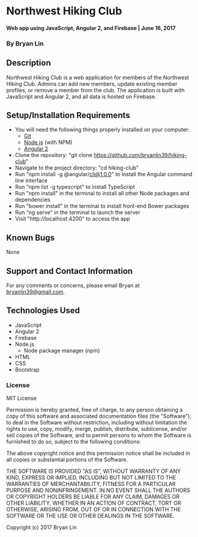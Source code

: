 # Northwest Hiking Club

#### Web app using JavaScript, Angular 2, and Firebase | June 16, 2017

### By Bryan Lin

## Description

Northwest Hiking Club is a web application for members of the Northwest Hiking Club. Admins can add new members, update existing member profiles, or remove a member from the club. The application is built with JavaScript and Angular 2, and all data is hosted on Firebase.

## Setup/Installation Requirements

* You will need the following things properly installed on your computer:
  * [Git](https://git-scm.com/)
  * [Node.js](https://nodejs.org/) (with NPM)
  * [Angular 2](https://angular.io/)
* Clone the repository: "git clone https://github.com/bryanlin39/hiking-club"
* Navigate to the project directory: "cd hiking-club"
* Run "npm install -g @angular/cli@1.0.0" to install the Angular command line interface
* Run "npm list -g typescript" to install TypeScript
* Run "npm install" in the terminal to install all other Node packages and dependencies
* Run "bower install" in the terminal to install front-end Bower packages
* Run "ng serve" in the terminal to launch the server
* Visit "http://localhost:4200" to access the app

## Known Bugs

None

## Support and Contact Information

For any comments or concerns, please email Bryan at bryanlin39@gmail.com.

## Technologies Used

* JavaScript
* Angular 2
* Firebase
* Node.js
  * Node package manager (npm)
* HTML
* CSS
* Bootstrap

### License

MIT License

Permission is hereby granted, free of charge, to any person obtaining a copy of this software and associated documentation files (the "Software"), to deal in the Software without restriction, including without limitation the rights to use, copy, modify, merge, publish, distribute, sublicense, and/or sell copies of the Software, and to permit persons to whom the Software is furnished to do so, subject to the following conditions:

The above copyright notice and this permission notice shall be included in all copies or substantial portions of the Software.

THE SOFTWARE IS PROVIDED "AS IS", WITHOUT WARRANTY OF ANY KIND, EXPRESS OR IMPLIED, INCLUDING BUT NOT LIMITED TO THE WARRANTIES OF MERCHANTABILITY, FITNESS FOR A PARTICULAR PURPOSE AND NONINFRINGEMENT. IN NO EVENT SHALL THE AUTHORS OR COPYRIGHT HOLDERS BE LIABLE FOR ANY CLAIM, DAMAGES OR OTHER LIABILITY, WHETHER IN AN ACTION OF CONTRACT, TORT OR OTHERWISE, ARISING FROM, OUT OF OR IN CONNECTION WITH THE SOFTWARE OR THE USE OR OTHER DEALINGS IN THE SOFTWARE.

Copyright (c) 2017 Bryan Lin
